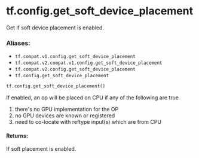 <div itemscope itemtype="http://developers.google.com/ReferenceObject">
<meta itemprop="name" content="tf.config.get_soft_device_placement" />
<meta itemprop="path" content="Stable" />
</div>

# tf.config.get_soft_device_placement

Get if soft device placement is enabled.

### Aliases:

* `tf.compat.v1.config.get_soft_device_placement`
* `tf.compat.v2.compat.v1.config.get_soft_device_placement`
* `tf.compat.v2.config.get_soft_device_placement`
* `tf.config.get_soft_device_placement`

``` python
tf.config.get_soft_device_placement()
```

<!-- Placeholder for "Used in" -->

If enabled, an op will be placed on CPU if any of the following are true
  1. there's no GPU implementation for the OP
  2. no GPU devices are known or registered
  3. need to co-locate with reftype input(s) which are from CPU

#### Returns:

If soft placement is enabled.
